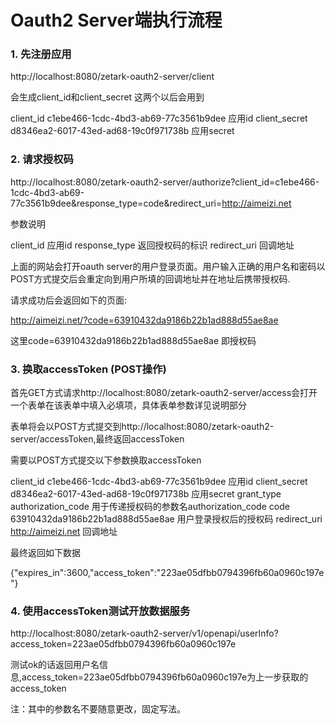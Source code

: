 # Oauth2 Server端执行流程

### 1. 先注册应用

http://localhost:8080/zetark-oauth2-server/client

会生成client_id和client_secret 这两个以后会用到

client_id               c1ebe466-1cdc-4bd3-ab69-77c3561b9dee    应用id
client_secret           d8346ea2-6017-43ed-ad68-19c0f971738b    应用secret

### 2. 请求授权码

http://localhost:8080/zetark-oauth2-server/authorize?client_id=c1ebe466-1cdc-4bd3-ab69-77c3561b9dee&response_type=code&redirect_uri=http://aimeizi.net

参数说明

client_id               应用id
response_type           返回授权码的标识
redirect_uri            回调地址

上面的网站会打开oauth server的用户登录页面。用户输入正确的用户名和密码以POST方式提交后会重定向到用户所填的回调地址并在地址后携带授权码.

请求成功后会返回如下的页面:

http://aimeizi.net/?code=63910432da9186b22b1ad888d55ae8ae

这里code=63910432da9186b22b1ad888d55ae8ae 即授权码

### 3. 换取accessToken (POST操作)

首先GET方式请求http://localhost:8080/zetark-oauth2-server/access会打开一个表单在该表单中填入必填项，具体表单参数详见说明部分

表单将会以POST方式提交到http://localhost:8080/zetark-oauth2-server/accessToken,最终返回accessToken

需要以POST方式提交以下参数换取accessToken

client_id       c1ebe466-1cdc-4bd3-ab69-77c3561b9dee            应用id
client_secret   d8346ea2-6017-43ed-ad68-19c0f971738b            应用secret
grant_type      authorization_code                              用于传递授权码的参数名authorization_code
code            63910432da9186b22b1ad888d55ae8ae                用户登录授权后的授权码
redirect_uri    http://aimeizi.net                              回调地址

最终返回如下数据

{"expires_in":3600,"access_token":"223ae05dfbb0794396fb60a0960c197e"}

### 4. 使用accessToken测试开放数据服务

http://localhost:8080/zetark-oauth2-server/v1/openapi/userInfo?access_token=223ae05dfbb0794396fb60a0960c197e

测试ok的话返回用户名信息,access_token=223ae05dfbb0794396fb60a0960c197e为上一步获取的access_token

注：其中的参数名不要随意更改，固定写法。